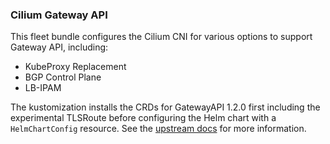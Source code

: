 ### Cilium Gateway API

This fleet bundle configures the Cilium CNI for various options to support Gateway API, including:
  * KubeProxy Replacement 
  * BGP Control Plane
  * LB-IPAM

The kustomization installs the CRDs for GatewayAPI 1.2.0 first including the experimental TLSRoute before configuring the Helm chart with a `HelmChartConfig` resource. See the [upstream docs](https://docs.cilium.io/en/stable/network/servicemesh/gateway-api/gateway-api/) for more information.


